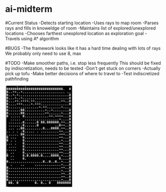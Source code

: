 # ai-midterm

#Current Status
	-Detects starting location
	-Uses rays to map room
	-Parses rays and fills in knoweldge of room
	-Maintains list of explored/unexplored locations
	-Chooses farthest unexplored location as exploration goal
	-Travels using A* algorithm


#BUGS
	-The framework looks like it has a hard time dealing with lots of rays
		We probably only need to use 8, max

#TODO
	-Make smoother paths, i.e. stop less frequently
		This should be fixed by indiscretization, needs to be tested
	-Don't get stuck on corners
	-Actually pick up tofu
	-Make better decisions of where to travel to
	-Test indiscretized pathfinding

![screenshot](https://raw.githubusercontent.com/kmackenzieii/ai-midterm/master/Mapping.tiff)
